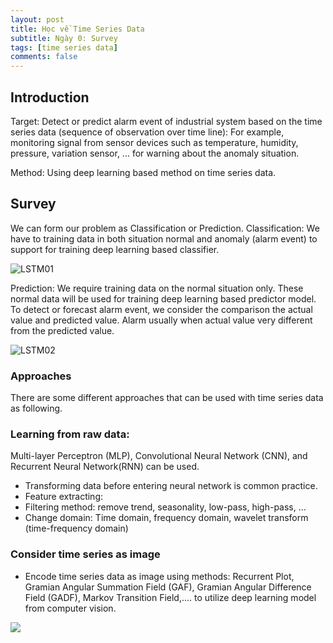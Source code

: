 ```yaml
---
layout: post
title: Học về Time Series Data
subtitle: Ngày 0: Survey
tags: [time series data]
comments: false
---
```


## Introduction

Target: Detect or predict alarm event of industrial system based on the time series data (sequence of observation over time line): For example, monitoring signal from sensor devices such as temperature, humidity, pressure, variation sensor, ... for warning about the anomaly situation.

Method: Using deep learning based method on time series data.
 
## Survey

We can form our problem as Classification or Prediction.
Classification: We have to training data in both situation normal and anomaly (alarm event) to support for training deep learning based classifier.

![LSTM01](https://raw.githubusercontent.com/quanap5/quanap5.github.io/master/img/LSTM00_01.JPG)

Prediction: We require training data on the normal situation only. These normal data will be used for training deep learning based predictor model. To detect or forecast alarm event, we consider the comparison the actual value and predicted value. Alarm usually when actual value very different from the predicted value.

![LSTM02](https://raw.githubusercontent.com/quanap5/quanap5.github.io/master/img/LSTM00_02.JPG)

### Approaches
There are some different approaches that can be used with time series data as following.

### Learning from raw data: 

Multi-layer Perceptron (MLP), Convolutional Neural Network (CNN), and Recurrent Neural Network(RNN) can be used.
- Transforming data before entering neural network is common practice.
- Feature extracting: 
- Filtering method: remove trend, seasonality, low-pass, high-pass, ...
- Change domain: Time domain, frequency domain, wavelet transform (time-frequency domain)

### Consider time series as image

- Encode time series data as image using methods: Recurrent Plot, Gramian Angular Summation Field (GAF), Gramian Angular Difference Field (GADF), Markov Transition Field,.... to utilize deep learning model from computer vision.

![](https://raw.githubusercontent.com/quanap5/quanap5.github.io/master/img/LSTM00_03.JPG)

